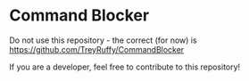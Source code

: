 # Command Blocker

Do not use this repository - the correct (for now) is https://github.com/TreyRuffy/CommandBlocker

If you are a developer, feel free to contribute to this repository!